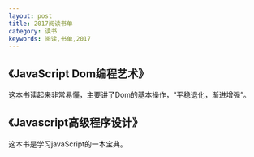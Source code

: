 ```yaml
---
layout: post
title: 2017阅读书单
category: 读书
keywords: 阅读,书单,2017
---
```



## 《JavaScript Dom编程艺术》


这本书读起来非常易懂，主要讲了Dom的基本操作，“平稳退化，渐进增强”。

## 《Javascript高级程序设计》


这本书是学习javaScript的一本宝典。

